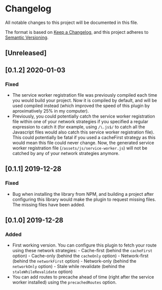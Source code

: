 # Changelog

All notable changes to this project will be documented in this file.

The format is based on [Keep a Changelog](https://keepachangelog.com/en/1.0.0/),
and this project adheres to [Semantic Versioning](https://semver.org/spec/v2.0.0.html).

## [Unreleased]

## [0.1.2] 2020-01-03

### Fixed

-   The service worker registration file was previously compiled each time you would build your project. Now it is compiled by default, and will be used compiled instead (which improved the speed of this plugin by aproximatively 25% in my computer).
-   Previously, you could potentially catch the service worker registration file within one of your network strategies if you specified a regular expression to catch it (for example, using `/\.js$/` to catch all the Javascript files would also catch this service worker registration file). This could potentially be fatal if you used a cacheFirst strategy as this would mean this file could never change. Now, the generated service worker registration file (`/assets/js/service-worker.js`) will not be catched by any of your network strategies anymore.

## [0.1.1] 2019-12-28

### Fixed

-   Bug when installing the library from NPM, and building a project after configuring this library would make the plugin to request missing files. The missing files have been added.

## [0.1.0] 2019-12-28

### Added

-   First working version. You can configure this plugin to fetch your route using these network strategies: - Cache-first (behind the `cacheFirst` option) - Cache-only (behind the `cacheOnly` option) - Network-first (behind the `networkFirst` option) - Network-only (behind the `networkOnly` option) - Stale while revalidate (behind the `staleWhileRevalidate` option)
-   You can add routes to precache ahead of time (right after the service worker installed) using the `precachedRoutes` option.
